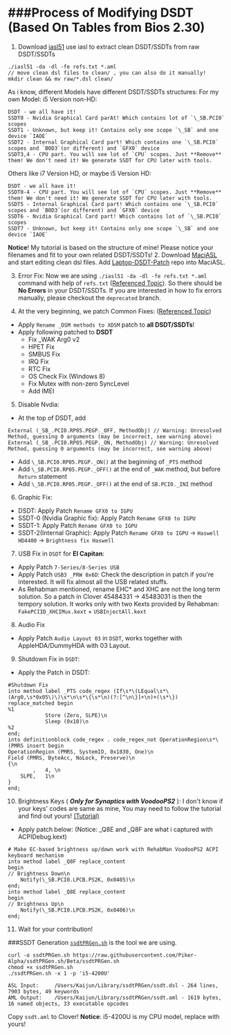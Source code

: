 ###Process of Modifying DSDT (Based On Tables from Bios 2.30)
==========

1.  Download [iasl51](https://bitbucket.org/RehabMan/acpica/downloads) use iasl to extract clean DSDT/SSDTs from raw DSDT/SSDTs
  ```
  ./iasl51 -da -dl -fe refs.txt *.aml
  // move clean dsl files to clean/ , you can also do it manually!
  mkdir clean && mv raw/*.dsl clean/
  ```
  
  As i know, different Models have different DSDT/SSDTs structures:
  For my own Model: i5 Version non-HD:
  ```
  DSDT - we all have it!
  SSDT0 - Nvidia Graphical Card parAt! Which contains lot of `\_SB.PCI0` scopes
  SSDT1 - Unknown, but keep it! Contains only one scope `\_SB` and one device `IAOE`
  SSDT2 - Internal Graphical Card part! Which contains one `\_SB.PCI0` scopes and `B0D3`(or different) and `GFX0` device
  SSDT3,4 - CPU part. You will see lot of `CPU` scopes. Just **Remove** them! We don't need it! We generate SSDT for CPU later with tools.
  ```
  
  Others like i7 Version HD, or maybe i5 Version HD:
  ```
  DSDT - we all have it!
  SSDT0-4 - CPU part. You will see lot of `CPU` scopes. Just **Remove** them! We don't need it! We generate SSDT for CPU later with tools.
  SSDT5 - Internal Graphical Card part! Which contains one `\_SB.PCI0` scopes and `B0D3`(or different) and `GFX0` device
  SSDT6 - Nvidia Graphical Card part! Which contains lot of `\_SB.PCI0` scopes
  SSDT7 - Unknown, but keep it! Contains only one scope `\_SB` and one device `IAOE`
  ```
  
  **Notice**! My tutorial is based on the structure of mine! Please notice your filenames and fit to your own related DSDT/SSDTs! 
2.  Download [MaciASL](https://bitbucket.org/RehabMan/os-x-maciasl-patchmatic/downloads) and start editing clean dsl files. Add [Laptop-DSDT-Patch](https://github.com/RehabMan/Laptop-DSDT-Patch) repo into MaciASL. 

3. Error Fix: Now we are using `./iasl51 -da -dl -fe refs.txt *.aml` command with help of `refs.txt` ([Referenced Topic](http://www.tonymacx86.com/threads/guide-patching-laptop-dsdt-ssdts.152573/)). So there should be **No Errors** in your DSDT/SSDTs. If you are interested in how to fix errors manually, please checkout the `deprecated` branch.

4. At the very beginning, we patch Common Fixes: ([Referenced Topic](http://www.tonymacx86.com/threads/guide-patching-laptop-dsdt-ssdts.152573/))
  - Apply `Rename _DSM methods to XDSM` patch to **all DSDT/SSDTs**!
  - Apply following patched to **DSDT**
  	* Fix _WAK Arg0 v2
  	* HPET Fix
  	* SMBUS Fix
  	* IRQ Fix
  	* RTC Fix
  	* OS Check Fix (Windows 8)
  	* Fix Mutex with non-zero SyncLevel
  	* Add IMEI

5. Disable Nvdia:
  - At the top of DSDT, add
  ```
  External (_SB_.PCI0.RP05.PEGP._OFF, MethodObj) // Warning: Unresolved Method, guessing 0 arguments (may be incorrect, see warning above)
  External (_SB_.PCI0.RP05.PEGP._ON, MethodObj) // Warning: Unresolved Method, guessing 0 arguments (may be incorrect, see warning above)
  ```

  - Add `\_SB.PCI0.RP05.PEGP._ON()` at the beginning of `_PTS` method
  - Add `\_SB.PCI0.RP05.PEGP._OFF()` at the end of `_WAK` method, but before `Return` statement
  - Add `\_SB.PCI0.RP05.PEGP._OFF()` at the end of `SB.PCI0._INI` method

6. Graphic Fix:
  - DSDT: Apply Patch `Rename GFX0 to IGPU`
  - SSDT-0 (Nvidia Graphic fix): Apply Patch `Rename GFX0 to IGPU`
  - SSDT-1: Apply Patch `Rename GFX0 to IGPU`
  - SSDT-2(Internal Graphic): Apply Patch `Rename GFX0 to IGPU` -> `Haswell HD4400` -> `Brightness fix Haswell`

  
7. USB Fix in `DSDT` for **El Capitan**: 
  - Apply Patch `7-Series/8-Series USB`  
  - Apply Patch `USB3 _PRW 0x6D`: Check the description in patch if you're interested. It will fix almost all the USB related stuffs.
  - As Rehabman mentioned, rename EHC* and XHC are not the long term solution. So a patch in Clover 45484331 -> 45483031 is then the tempory solution. It works only with two Kexts provided by Rehabman: `FakePCIID_XHCIMux.kext` + `USBInjectAll.kext`

  
8. Audio Fix
  - Apply Patch `Audio Layout 03` in `DSDT`,  works together with AppleHDA/DummyHDA with 03 Layout.


9. Shutdown Fix in `DSDT`:
  - Apply the Patch in DSDT: 
  ```
  #Shutdown Fix
  into method label _PTS code_regex (If\s*\(LEqual\s*\(Arg0,\s*0x05\)\)\s*\n\s*\{\s*\n)(?:[^\n\}]+\n)+(\s*\}) replace_matched begin
  %1
              Store (Zero, SLPE)\n
              Sleep (0x10)\n
  %2
  end;
  into definitionblock code_regex . code_regex_not OperationRegion\s*\(PMRS insert begin
  OperationRegion (PMRS, SystemIO, 0x1830, One)\n
  Field (PMRS, ByteAcc, NoLock, Preserve)\n
  {\n
          ,   4, \n
      SLPE,   1\n
  }
  end;
  ```

10. Brightness Keys ( ***Only for Synaptics with VoodooPS2*** ): I don't know if your keys' codes are same as mine, You may need to follow the tutorial and find out yours! [(Tutorial)](http://www.tonymacx86.com/threads/guide-patching-dsdt-ssdt-for-laptop-backlight-control.152659/)
  - Apply patch below: (Notice: _Q8E and _Q8F are what i captured with ACPIDebug.kext)
  ```
  # Make EC-based brightness up/down work with RehabMan VoodooPS2 ACPI keyboard mechanism
  into method label _Q8F replace_content
  begin
  // Brightness Down\n
      Notify(\_SB.PCI0.LPCB.PS2K, 0x0405)\n
  end;
  into method label _Q8E replace_content
  begin
  // Brightness Up\n
      Notify(\_SB.PCI0.LPCB.PS2K, 0x0406)\n
  end;
  ```
11. Wait for your contribution!


###SSDT Generation
[`ssdtPRGen.sh`](https://github.com/Piker-Alpha/ssdtPRGen.sh) is the tool we are using.
```
curl -o ssdtPRGen.sh https://raw.githubusercontent.com/Piker-Alpha/ssdtPRGen.sh/Beta/ssdtPRGen.sh
chmod +x ssdtPRGen.sh
./ssdtPRGen.sh -x 1 -p 'i5-4200U'
```
```
ASL Input:     /Users/Kaijun/Library/ssdtPRGen/ssdt.dsl - 264 lines, 7903 bytes, 49 keywords
AML Output:    /Users/Kaijun/Library/ssdtPRGen/ssdt.aml - 1619 bytes, 16 named objects, 33 executable opcodes
```
Copy `ssdt.aml` to Clover!
**Notice**: i5-4200U is my CPU model, replace with yours!

